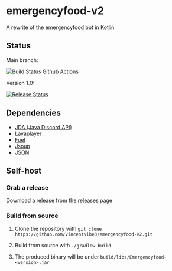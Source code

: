 ﻿# emergencyfood-v2
A rewrite of the emergencyfood bot in Kotlin

## Status
Main branch: 

![Build Status Github Actions](https://github.com/Vincentvibe3/emergencyfood-v2/actions/workflows/Build.yaml/badge.svg?branch=main) 
 
Version 1.0:

[![Release Status](https://dev.azure.com/vincentvibe4/emergencyfood/_apis/build/status/Vincentvibe3.emergencyfood-v2?branchName=refs%2Ftags%2Fv.1.0)](https://dev.azure.com/vincentvibe4/emergencyfood/_build/latest?definitionId=5&branchName=refs%2Ftags%2Fv.1.0)
## Dependencies
- [JDA (Java Discord API)](https://github.com/DV8FromTheWorld/JDA)
- [Lavaplayer](https://github.com/sedmelluq/lavaplayer)
- [Fuel](https://github.com/kittinunf/fuel)
- [Jsoup](https://jsoup.org/)
- [JSON](https://github.com/stleary/JSON-java)
## Self-host
### Grab a release

Download a release from [the releases page](https://github.com/Vincentvibe3/emergencyfood-v2/releases/latest)

### Build from source
1. Clone the repository with ```git clone https://github.com/Vincentvibe3/emergencyfood-v2.git```

2. Build from source with ```./gradlew build```

3. The produced binary will be under ```build/libs/Emergencyfood-<version>.jar```

